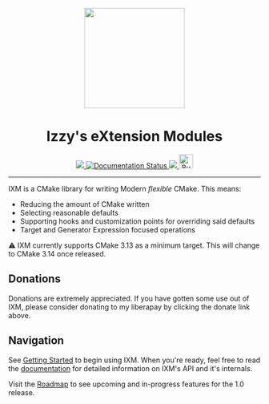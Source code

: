 <p align="center">
  <img width="200" height="200" src="https://ixm.one/logo.png">
</p>
<h1 align="center">Izzy's eXtension Modules</h1>
<p align="center">
  <a href="LICENSE.md" target="_blank" rel="noopener noreferrer">
    <img src="https://img.shields.io/github/license/slurps-mad-rips/ixm.svg?style=for-the-badge">
  </a>
  <a href='https://docs.ixm.one/en/latest/?badge=latest'>
    <img alt="Documentation Status" src="https://img.shields.io/readthedocs/ixm.svg?style=for-the-badge">
  </a>
  <a href="https://liberapay.com/slurps-mad-rips/donate" target="_blank" rel="noopener noreferrer">
    <img src="https://liberapay.com/assets/widgets/donate.svg">
  </a>
  <a href='https://ko-fi.com/V7V66HAG' target="_blank" rel="noopener noreferrer">
    <img height='28' src='https://az743702.vo.msecnd.net/cdn/kofi5.png' alt='Buy Me a Coffee at ko-fi.com' />
  </a>
</p>
<hr>

IXM is a CMake library for writing Modern *flexible* CMake. This means:

 * Reducing the amount of CMake written
 * Selecting reasonable defaults
 * Supporting hooks and customization points for overriding said defaults
 * Target and Generator Expression focused operations

:warning: IXM currently supports CMake 3.13 as a minimum target. This will
change to CMake 3.14 once released.

## Donations

Donations are extremely appreciated. If you have gotten some use out of IXM,
please consider donating to my liberapay by clicking the donate link above.

## Navigation

See [Getting Started][1] to begin using
IXM. When you're ready, feel free to read the
[documentation][2] for detailed information on IXM's API
and it's internals.

Visit the [Roadmap][3] to see upcoming and
in-progress features for the 1.0 release.

[1]: https://docs.ixm.one/en/latest/tutorial.html
[2]: https://docs.ixm.one
[3]: https://github.com/slurps-mad-rips/ixm/projects/1
